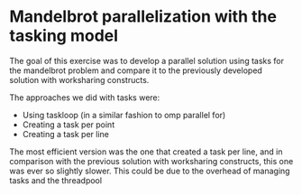 # Mandelbrot parallelization with the tasking model

The goal of this exercise was to develop a parallel solution using tasks for the mandelbrot problem and compare it to the previously developed solution with worksharing constructs.

The approaches we did with tasks were:

* Using taskloop (in a similar fashion to omp parallel for)
* Creating a task per point
* Creating a task per line

The most efficient version was the one that created a task per line, and in comparison with the previous solution with worksharing constructs, this one was ever so slightly slower. This could be due to the overhead of managing tasks and the threadpool